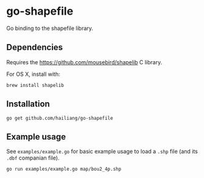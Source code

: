 go-shapefile
============

Go binding to the shapefile library.

Dependencies
------------

Requires the https://github.com/mousebird/shapelib C library.

For OS X, install with:

```
brew install shapelib
```

Installation
------------

```
go get github.com/hailiang/go-shapefile
```

Example usage
-------------

See `examples/example.go` for basic example usage to load a `.shp` file (and its `.dbf` companian file).

```
go run examples/example.go map/bou2_4p.shp
```

